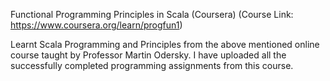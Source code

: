 Functional Programming Principles in Scala (Coursera) (Course Link: https://www.coursera.org/learn/progfun1)

Learnt Scala Programming and Principles from the above mentioned online course taught by Professor Martin Odersky. 
I have uploaded all the successfully completed programming assignments from this course. 
